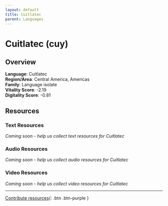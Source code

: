 ```yaml
---
layout: default
title: Cuitlatec
parent: Languages
---
```


# Cuitlatec (cuy)

## Overview

**Language**: Cuitlatec  
**Region/Area**: Central America, Americas  
**Family**: Language isolate  
**Vitality Score**: -2.19  
**Digitality Score**: -0.81  

## Resources

### Text Resources
*Coming soon - help us collect text resources for Cuitlatec*

### Audio Resources
*Coming soon - help us collect audio resources for Cuitlatec*

### Video Resources
*Coming soon - help us collect video resources for Cuitlatec*

---

[Contribute resources](https://fairtrain.github.io/){: .btn .btn-purple }
